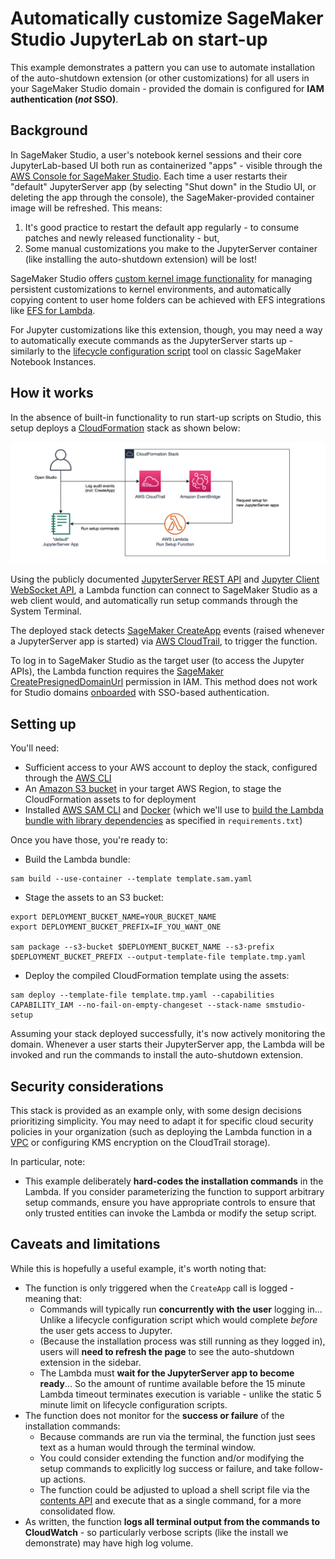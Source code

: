 # Automatically customize SageMaker Studio JupyterLab on start-up

This example demonstrates a pattern you can use to automate installation of the auto-shutdown extension (or other customizations) for all users in your SageMaker Studio domain - provided the domain is configured for **IAM authentication (*not* SSO)**.


## Background

In SageMaker Studio, a user's notebook kernel sessions and their core JupyterLab-based UI both run as containerized "apps" - visible through the [AWS Console for SageMaker Studio](https://console.aws.amazon.com/sagemaker/home?#/studio). Each time a user restarts their "default" JupyterServer app (by selecting "Shut down" in the Studio UI, or deleting the app through the console), the SageMaker-provided container image will be refreshed. This means:

1. It's good practice to restart the default app regularly - to consume patches and newly released functionality - but,
2. Some manual customizations you make to the JupyterServer container (like installing the auto-shutdown extension) will be lost!

SageMaker Studio offers [custom kernel image functionality](https://docs.aws.amazon.com/sagemaker/latest/dg/studio-byoi-create.html) for managing persistent customizations to kernel environments, and automatically copying content to user home folders can be achieved with EFS integrations like [EFS for Lambda](https://aws.amazon.com/blogs/compute/using-amazon-efs-for-aws-lambda-in-your-serverless-applications/).

For Jupyter customizations like this extension, though, you may need a way to automatically execute commands as the JupyterServer starts up - similarly to the [lifecycle configuration script](https://docs.aws.amazon.com/sagemaker/latest/dg/notebook-lifecycle-config.html) tool on classic SageMaker Notebook Instances.


## How it works

In the absence of built-in functionality to run start-up scripts on Studio, this setup deploys a [CloudFormation](https://aws.amazon.com/cloudformation/) stack as shown below:

![](auto-installer-arch.png "Architecture overview diagram")

Using the publicly documented [JupyterServer REST API](https://jupyter-server.readthedocs.io/en/latest/developers/rest-api.html) and [Jupyter Client WebSocket API](https://jupyter-client.readthedocs.io/en/stable/messaging.html), a Lambda function can connect to SageMaker Studio as a web client would, and automatically run setup commands through the System Terminal.

The deployed stack detects [SageMaker CreateApp](https://docs.aws.amazon.com/sagemaker/latest/APIReference/API_CreateApp.html) events (raised whenever a JupyterServer app is started) via [AWS CloudTrail](https://aws.amazon.com/cloudtrail/), to trigger the function.

To log in to SageMaker Studio as the target user (to access the Jupyter APIs), the Lambda function requires the [SageMaker CreatePresignedDomainUrl](https://docs.aws.amazon.com/sagemaker/latest/APIReference/API_CreatePresignedDomainUrl.html) permission in IAM. This method does not work for Studio domains [onboarded](https://docs.aws.amazon.com/sagemaker/latest/dg/gs-studio-onboard.html) with SSO-based authentication.


## Setting up

You'll need:

- Sufficient access to your AWS account to deploy the stack, configured through the [AWS CLI](https://aws.amazon.com/cli/)
- An [Amazon S3 bucket](https://docs.aws.amazon.com/AmazonS3/latest/userguide/create-bucket-overview.html) in your target AWS Region, to stage the CloudFormation assets to for deployment
- Installed [AWS SAM CLI](https://docs.aws.amazon.com/serverless-application-model/latest/developerguide/serverless-sam-cli-install.html) and [Docker](https://www.docker.com/products/docker-desktop) (which we'll use to [build the Lambda bundle with library dependencies](https://docs.aws.amazon.com/lambda/latest/dg/python-package.html) as specified in `requirements.txt`)

Once you have those, you're ready to:

- Build the Lambda bundle:

```
sam build --use-container --template template.sam.yaml
```

- Stage the assets to an S3 bucket:

```
export DEPLOYMENT_BUCKET_NAME=YOUR_BUCKET_NAME
export DEPLOYMENT_BUCKET_PREFIX=IF_YOU_WANT_ONE

sam package --s3-bucket $DEPLOYMENT_BUCKET_NAME --s3-prefix $DEPLOYMENT_BUCKET_PREFIX --output-template-file template.tmp.yaml
```

- Deploy the compiled CloudFormation template using the assets:

```
sam deploy --template-file template.tmp.yaml --capabilities CAPABILITY_IAM --no-fail-on-empty-changeset --stack-name smstudio-setup
```

Assuming your stack deployed successfully, it's now actively monitoring the domain. Whenever a user starts their JupyterServer app, the Lambda will be invoked and run the commands to install the auto-shutdown extension.


## Security considerations

This stack is provided as an example only, with some design decisions prioritizing simplicity. You may need to adapt it for specific cloud security policies in your organization (such as deploying the Lambda function in a [VPC](https://aws.amazon.com/vpc/) or configuring KMS encryption on the CloudTrail storage).

In particular, note:

- This example deliberately **hard-codes the installation commands** in the Lambda. If you consider parameterizing the function to support arbitrary setup commands, ensure you have appropriate controls to ensure that only trusted entities can invoke the Lambda or modify the setup script.


## Caveats and limitations

While this is hopefully a useful example, it's worth noting that:

- The function is only triggered when the `CreateApp` call is logged - meaning that:
  - Commands will typically run **concurrently with the user** logging in... Unlike a lifecycle configuration script which would complete *before* the user gets access to Jupyter.
  - (Because the installation process was still running as they logged in), users will **need to refresh the page** to see the auto-shutdown extension in the sidebar.
  - The Lambda must **wait for the JupyterServer app to become ready**... So the amount of runtime available before the 15 minute Lambda timeout terminates execution is variable - unlike the static 5 minute limit on lifecycle configuration scripts.
- The function does not monitor for the **success or failure** of the installation commands:
  - Because commands are run via the terminal, the function just sees text as a human would through the terminal window.
  - You could consider extending the function and/or modifying the setup commands to explicitly log success or failure, and take follow-up actions.
  - The function could be adjusted to upload a shell script file via the [contents API](https://jupyter-server.readthedocs.io/en/latest/developers/rest-api.html#post--api-contents-path) and execute that as a single command, for a more consolidated flow.
- As written, the function **logs all terminal output from the commands to CloudWatch** - so particularly verbose scripts (like the install we demonstrate) may have high log volume.
